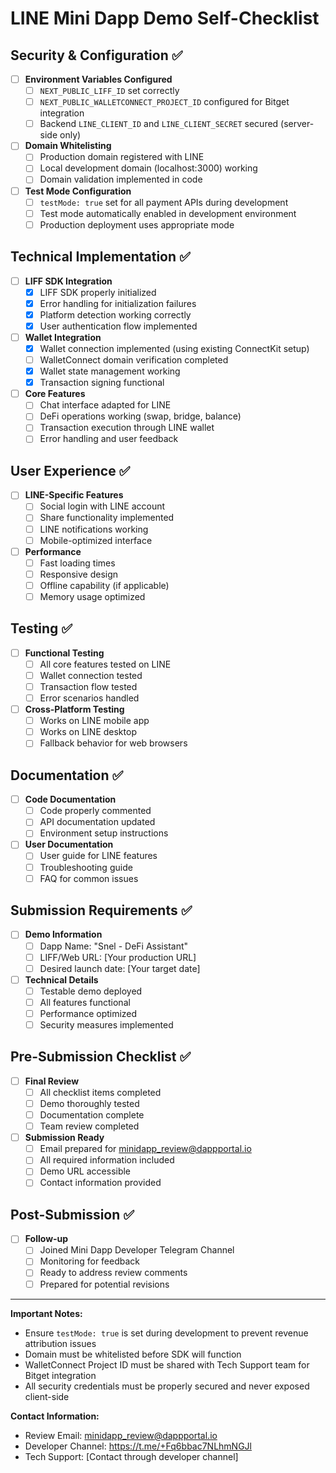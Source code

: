 # LINE Mini Dapp Demo Self-Checklist

## Security & Configuration ✅

- [ ] **Environment Variables Configured**
  - [ ] `NEXT_PUBLIC_LIFF_ID` set correctly
  - [ ] `NEXT_PUBLIC_WALLETCONNECT_PROJECT_ID` configured for Bitget integration
  - [ ] Backend `LINE_CLIENT_ID` and `LINE_CLIENT_SECRET` secured (server-side only)

- [ ] **Domain Whitelisting**
  - [ ] Production domain registered with LINE
  - [ ] Local development domain (localhost:3000) working
  - [ ] Domain validation implemented in code

- [ ] **Test Mode Configuration**
  - [ ] `testMode: true` set for all payment APIs during development
  - [ ] Test mode automatically enabled in development environment
  - [ ] Production deployment uses appropriate mode

## Technical Implementation ✅

- [ ] **LIFF SDK Integration**
  - [x] LIFF SDK properly initialized
  - [x] Error handling for initialization failures
  - [x] Platform detection working correctly
  - [x] User authentication flow implemented

- [ ] **Wallet Integration**
  - [x] Wallet connection implemented (using existing ConnectKit setup)
  - [ ] WalletConnect domain verification completed
  - [x] Wallet state management working
  - [x] Transaction signing functional

- [ ] **Core Features**
  - [ ] Chat interface adapted for LINE
  - [ ] DeFi operations working (swap, bridge, balance)
  - [ ] Transaction execution through LINE wallet
  - [ ] Error handling and user feedback

## User Experience ✅

- [ ] **LINE-Specific Features**
  - [ ] Social login with LINE account
  - [ ] Share functionality implemented
  - [ ] LINE notifications working
  - [ ] Mobile-optimized interface

- [ ] **Performance**
  - [ ] Fast loading times
  - [ ] Responsive design
  - [ ] Offline capability (if applicable)
  - [ ] Memory usage optimized

## Testing ✅

- [ ] **Functional Testing**
  - [ ] All core features tested on LINE
  - [ ] Wallet connection tested
  - [ ] Transaction flow tested
  - [ ] Error scenarios handled

- [ ] **Cross-Platform Testing**
  - [ ] Works on LINE mobile app
  - [ ] Works on LINE desktop
  - [ ] Fallback behavior for web browsers

## Documentation ✅

- [ ] **Code Documentation**
  - [ ] Code properly commented
  - [ ] API documentation updated
  - [ ] Environment setup instructions

- [ ] **User Documentation**
  - [ ] User guide for LINE features
  - [ ] Troubleshooting guide
  - [ ] FAQ for common issues

## Submission Requirements ✅

- [ ] **Demo Information**
  - [ ] Dapp Name: "Snel - DeFi Assistant"
  - [ ] LIFF/Web URL: [Your production URL]
  - [ ] Desired launch date: [Your target date]

- [ ] **Technical Details**
  - [ ] Testable demo deployed
  - [ ] All features functional
  - [ ] Performance optimized
  - [ ] Security measures implemented

## Pre-Submission Checklist ✅

- [ ] **Final Review**
  - [ ] All checklist items completed
  - [ ] Demo thoroughly tested
  - [ ] Documentation complete
  - [ ] Team review completed

- [ ] **Submission Ready**
  - [ ] Email prepared for minidapp_review@dappportal.io
  - [ ] All required information included
  - [ ] Demo URL accessible
  - [ ] Contact information provided

## Post-Submission ✅

- [ ] **Follow-up**
  - [ ] Joined Mini Dapp Developer Telegram Channel
  - [ ] Monitoring for feedback
  - [ ] Ready to address review comments
  - [ ] Prepared for potential revisions

---

**Important Notes:**
- Ensure `testMode: true` is set during development to prevent revenue attribution issues
- Domain must be whitelisted before SDK will function
- WalletConnect Project ID must be shared with Tech Support team for Bitget integration
- All security credentials must be properly secured and never exposed client-side

**Contact Information:**
- Review Email: minidapp_review@dappportal.io
- Developer Channel: https://t.me/+Fq6bbac7NLhmNGJl
- Tech Support: [Contact through developer channel]
